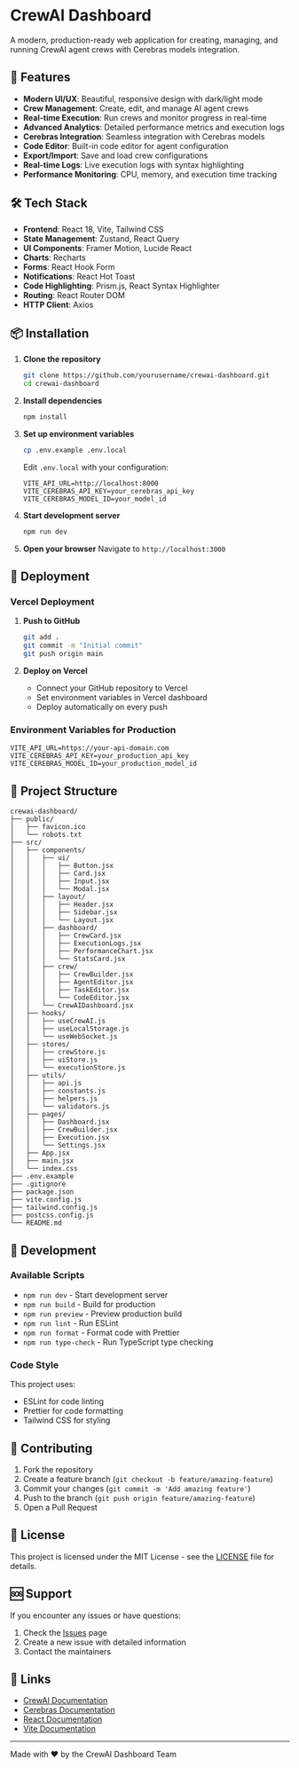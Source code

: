 # CrewAI Dashboard

A modern, production-ready web application for creating, managing, and running CrewAI agent crews with Cerebras models integration.

## 🚀 Features

- **Modern UI/UX**: Beautiful, responsive design with dark/light mode
- **Crew Management**: Create, edit, and manage AI agent crews
- **Real-time Execution**: Run crews and monitor progress in real-time
- **Advanced Analytics**: Detailed performance metrics and execution logs
- **Cerebras Integration**: Seamless integration with Cerebras models
- **Code Editor**: Built-in code editor for agent configuration
- **Export/Import**: Save and load crew configurations
- **Real-time Logs**: Live execution logs with syntax highlighting
- **Performance Monitoring**: CPU, memory, and execution time tracking

## 🛠️ Tech Stack

- **Frontend**: React 18, Vite, Tailwind CSS
- **State Management**: Zustand, React Query
- **UI Components**: Framer Motion, Lucide React
- **Charts**: Recharts
- **Forms**: React Hook Form
- **Notifications**: React Hot Toast
- **Code Highlighting**: Prism.js, React Syntax Highlighter
- **Routing**: React Router DOM
- **HTTP Client**: Axios

## 📦 Installation

1. **Clone the repository**
   ```bash
   git clone https://github.com/yourusername/crewai-dashboard.git
   cd crewai-dashboard
   ```

2. **Install dependencies**
   ```bash
   npm install
   ```

3. **Set up environment variables**
   ```bash
   cp .env.example .env.local
   ```
   
   Edit `.env.local` with your configuration:
   ```env
   VITE_API_URL=http://localhost:8000
   VITE_CEREBRAS_API_KEY=your_cerebras_api_key
   VITE_CEREBRAS_MODEL_ID=your_model_id
   ```

4. **Start development server**
   ```bash
   npm run dev
   ```

5. **Open your browser**
   Navigate to `http://localhost:3000`

## 🚀 Deployment

### Vercel Deployment

1. **Push to GitHub**
   ```bash
   git add .
   git commit -m "Initial commit"
   git push origin main
   ```

2. **Deploy on Vercel**
   - Connect your GitHub repository to Vercel
   - Set environment variables in Vercel dashboard
   - Deploy automatically on every push

### Environment Variables for Production

```env
VITE_API_URL=https://your-api-domain.com
VITE_CEREBRAS_API_KEY=your_production_api_key
VITE_CEREBRAS_MODEL_ID=your_production_model_id
```

## 📁 Project Structure

```
crewai-dashboard/
├── public/
│   ├── favicon.ico
│   └── robots.txt
├── src/
│   ├── components/
│   │   ├── ui/
│   │   │   ├── Button.jsx
│   │   │   ├── Card.jsx
│   │   │   ├── Input.jsx
│   │   │   └── Modal.jsx
│   │   ├── layout/
│   │   │   ├── Header.jsx
│   │   │   ├── Sidebar.jsx
│   │   │   └── Layout.jsx
│   │   ├── dashboard/
│   │   │   ├── CrewCard.jsx
│   │   │   ├── ExecutionLogs.jsx
│   │   │   ├── PerformanceChart.jsx
│   │   │   └── StatsCard.jsx
│   │   ├── crew/
│   │   │   ├── CrewBuilder.jsx
│   │   │   ├── AgentEditor.jsx
│   │   │   ├── TaskEditor.jsx
│   │   │   └── CodeEditor.jsx
│   │   └── CrewAIDashboard.jsx
│   ├── hooks/
│   │   ├── useCrewAI.js
│   │   ├── useLocalStorage.js
│   │   └── useWebSocket.js
│   ├── stores/
│   │   ├── crewStore.js
│   │   ├── uiStore.js
│   │   └── executionStore.js
│   ├── utils/
│   │   ├── api.js
│   │   ├── constants.js
│   │   ├── helpers.js
│   │   └── validators.js
│   ├── pages/
│   │   ├── Dashboard.jsx
│   │   ├── CrewBuilder.jsx
│   │   ├── Execution.jsx
│   │   └── Settings.jsx
│   ├── App.jsx
│   ├── main.jsx
│   └── index.css
├── .env.example
├── .gitignore
├── package.json
├── vite.config.js
├── tailwind.config.js
├── postcss.config.js
└── README.md
```

## 🔧 Development

### Available Scripts

- `npm run dev` - Start development server
- `npm run build` - Build for production
- `npm run preview` - Preview production build
- `npm run lint` - Run ESLint
- `npm run format` - Format code with Prettier
- `npm run type-check` - Run TypeScript type checking

### Code Style

This project uses:
- ESLint for code linting
- Prettier for code formatting
- Tailwind CSS for styling

## 🤝 Contributing

1. Fork the repository
2. Create a feature branch (`git checkout -b feature/amazing-feature`)
3. Commit your changes (`git commit -m 'Add amazing feature'`)
4. Push to the branch (`git push origin feature/amazing-feature`)
5. Open a Pull Request

## 📄 License

This project is licensed under the MIT License - see the [LICENSE](LICENSE) file for details.

## 🆘 Support

If you encounter any issues or have questions:

1. Check the [Issues](https://github.com/yourusername/crewai-dashboard/issues) page
2. Create a new issue with detailed information
3. Contact the maintainers

## 🔗 Links

- [CrewAI Documentation](https://docs.crewai.com/)
- [Cerebras Documentation](https://inference-docs.cerebras.ai/)
- [React Documentation](https://react.dev/)
- [Vite Documentation](https://vitejs.dev/)

---

Made with ❤️ by the CrewAI Dashboard Team 